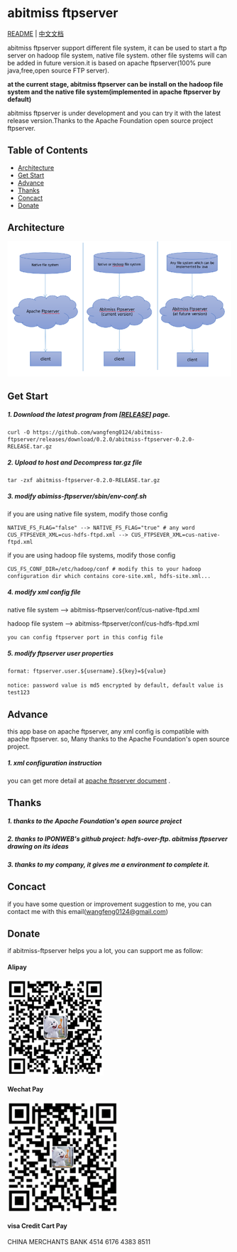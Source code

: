 # abitmiss ftpserver


[README](README.md) | [中文文档](README_zh.md)


abitmiss ftpserver support different file system, it can be used to start a ftp server on hadoop file system, native file system. other file systems will can be added in future version.it is based on apache ftpserver(100% pure java,free,open source FTP server).

**at the current stage, abitmiss ftpserver can be install on the hadoop file system and the native file system(implemented in apache ftpserver by default)**

abitmiss ftpserver is under development and you can try it with the latest release version.Thanks to the Apache Foundation open source project ftpserver.

## Table of Contents

* [Architecture](#architecture)
* [Get Start](#Get-Start)
* [Advance](#Advance)
* [Thanks](#Thanks)
* [Concact](#Concact)
* [Donate](#Donate)


## Architecture

![architecture](/pic/architecture.png)

## Get Start

##### 1. Download the latest program from [[RELEASE](https://github.com/wangfeng0124/abitmiss-ftpserver/releases)] page.
```
curl -O https://github.com/wangfeng0124/abitmiss-ftpserver/releases/download/0.2.0/abitmiss-ftpserver-0.2.0-RELEASE.tar.gz
```
##### 2. Upload to host and Decompress tar.gz file
```
tar -zxf abitmiss-ftpserver-0.2.0-RELEASE.tar.gz
```
##### 3. modify abimiss-ftpserver/sbin/env-conf.sh
if you are using native file system, modify those config
```
NATIVE_FS_FLAG="false" --> NATIVE_FS_FLAG="true" # any word
CUS_FTPSEVER_XML=cus-hdfs-ftpd.xml --> CUS_FTPSEVER_XML=cus-native-ftpd.xml
```
if you are using hadoop file systems, modify those config
```
CUS_FS_CONF_DIR=/etc/hadoop/conf # modify this to your hadoop configuration dir which contains core-site.xml, hdfs-site.xml...
```
##### 4. modify xml config file
native file system --> abitmiss-ftpserver/conf/cus-native-ftpd.xml

hadoop file system --> abitmiss-ftpserver/conf/cus-hdfs-ftpd.xml
```
you can config ftpserver port in this config file
```
##### 5. modify ftpserver user properties
```
format: ftpserver.user.${username}.${key}=${value}

notice: password value is md5 encrypted by default, default value is test123
```

## Advance
this app base on apache ftpserver, any xml config is compatible with apache ftpserver. so, Many thanks to the Apache Foundation's open source project.

##### 1. xml configuration instruction
you can get more detail at [apache ftpserver document](https://mina.apache.org/ftpserver-project/documentation.html) .

## Thanks
##### 1. thanks to the Apache Foundation's open source project
##### 2. thanks to IPONWEB's github project: hdfs-over-ftp. abitmiss ftpserver drawing on its ideas
##### 3. thanks to my company, it gives me a environment to complete it.

## Concact
if you have some question or improvement suggestion to me, you can contact me with this email(wangfeng0124@gmail.com)
## Donate
if abitmiss-ftpserver helps you a lot, you can support me as follow:
#### Alipay
![alipay](/pic/alipay.png)
#### Wechat Pay
![wechat](/pic/wechat.png)
#### visa Credit Cart Pay
CHINA MERCHANTS BANK
4514 6176 4383 8511
